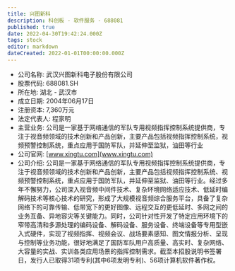 ```yaml
---
title: 兴图新科
description: 科创板 - 软件服务 - 688081
published: true
date: 2022-04-30T19:42:24.000Z
tags: stock
editor: markdown
dateCreated: 2022-01-01T00:00:00.000Z
---
```


- 公司名称: 武汉兴图新科电子股份有限公司
- 股票代码: 688081.SH
- 所在地: 湖北 - 武汉市
- 成立日期: 2004年06月17日
- 注册资本: 7,360万元
- 法定代表人: 程家明
- 主营业务: 公司是一家基于网络通信的军队专用视频指挥控制系统提供商，专注于视音频领域的技术创新和产品创新，主要产品包括视频指挥控制系统，视频预警控制系统，重点应用于国防军队，并延伸至监狱，油田等行业
- 公司官网: [www.xingtu.com](www.xingtu.com)
- 公司介绍: 公司是一家基于网络通信的军队专用视频指挥控制系统提供商，专注于视音频领域的技术创新和产品创新，主要产品包括视频指挥控制系统、视频预警控制系统，重点应用于国防军队，并延伸至监狱、油田等行业。经过多年不懈努力，公司深入视音频中间件技术、复杂环境网络适应技术、低延时编解码技术等核心技术的研究，形成了大规模视音频综合服务平台，具备了复杂网络下的可靠传输、低带宽下的更好图像、远程交互的更低延时、多网之间的业务互备、异地容灾等关键能力。同时，公司针对性开发了特定应用环境下的窄带高清和多源处理的编码设备、解码设备、服务设备、终端设备等专用型嵌入式硬件，实现了视频指挥、视频会议、战场要素感知、图文情报分析、呈现与控制等业务功能，很好地满足了国防军队用户高质量、高实时、复杂网络、大容量的实战、实训各类应用场景的指挥控制需求。截至本招股说明书签署日，发行人已取得31项专利(其中6项发明专利)、56项计算机软件著作权。


